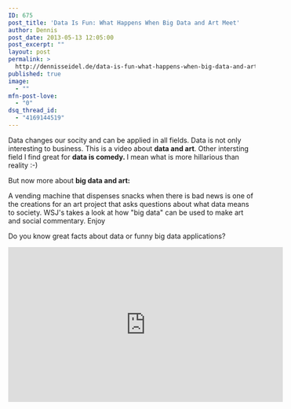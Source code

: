 ```yaml
---
ID: 675
post_title: 'Data Is Fun: What Happens When Big Data and Art Meet'
author: Dennis
post_date: 2013-05-13 12:05:00
post_excerpt: ""
layout: post
permalink: >
  http://dennisseidel.de/data-is-fun-what-happens-when-big-data-and-art-meet/
published: true
image:
  - ""
mfn-post-love:
  - "0"
dsq_thread_id:
  - "4169144519"
---
```

Data changes our socity and can be applied in all fields. Data is not only interesting to business. This is a video about <strong>data and art</strong>. Other intersting field I find great for <strong>data is comedy. </strong>I mean what is more hillarious than reality :-)

But now more about <strong>big data and art:</strong>

A vending machine that dispenses snacks when there is bad news is one of the creations for an art project that asks questions about what data means to society. WSJ's takes a look at how "big data" can be used to make art and social commentary. Enjoy

Do you know great facts about data or funny big data applications?

<em id="__mceDel"> <iframe src="http://www.youtube.com/embed/lAYJwM2xsKA" height="315" width="560" allowfullscreen="" frameborder="0"></iframe></em>